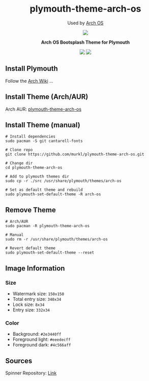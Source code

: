 <div align="center">
    <h1>plymouth-theme-arch-os</h1>
    <p>Used by <a href="https://github.com/murkl/arch-os">Arch OS</a></p>
    <p><img src="./screenshot.png" /></p>
    <p><b>Arch OS Bootsplash Theme for Plymouth</b></p>
    <p>
      <img src="https://img.shields.io/badge/MAINTAINED-YES-green?style=for-the-badge">
      <img src="https://img.shields.io/badge/License-GPL_v2-blue?style=for-the-badge">
    </p>
</div>

## Install Plymouth

Follow the [Arch Wiki](https://wiki.archlinux.org/title/Plymouth) ...

## Install Theme (Arch/AUR)

Arch AUR: [plymouth-theme-arch-os](https://aur.archlinux.org/packages/plymouth-theme-arch-os)

## Install Theme (manual)

```
# Install dependencies
sudo pacman -S git cantarell-fonts

# Clone repo
git clone https://github.com/murkl/plymouth-theme-arch-os.git

# Change dir
cd plymouth-theme-arch-os

# Add to plymouth themes dir
sudo cp -r ./src /usr/share/plymouth/themes/arch-os

# Set as default theme and rebuild
sudo plymouth-set-default-theme -R arch-os
```

## Remove Theme

```
# Arch/AUR
sudo pacman -R plymouth-theme-arch-os

# Manual
sudo rm -r /usr/share/plymouth/themes/arch-os

# Revert default theme
sudo plymouth-set-default-theme --reset
```

## Image Information

### Size

- Watermark size: `150x150`
- Total entry size: `340x34`
- Lock size: `8x34`
- Entry size: `332x34`

### Color

- Background: `#2e3440ff`
- Foreground light: `#eeedecff`
- Foreground dark: `#4c566aff`

## Sources

Spinner Repository: [Link](https://gitlab.freedesktop.org/plymouth/plymouth/-/tree/main/themes/spinner)
